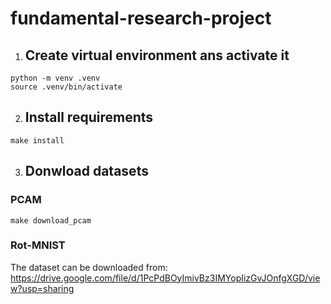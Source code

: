 # fundamental-research-project

1. ## Create virtual environment ans activate it

```
python -m venv .venv
source .venv/bin/activate
```

2. ##  Install requirements

```
make install
```

3. ## Donwload datasets


### PCAM
```
make download_pcam
```

### Rot-MNIST
The dataset can be downloaded from: https://drive.google.com/file/d/1PcPdBOyImivBz3IMYopIizGvJOnfgXGD/view?usp=sharing